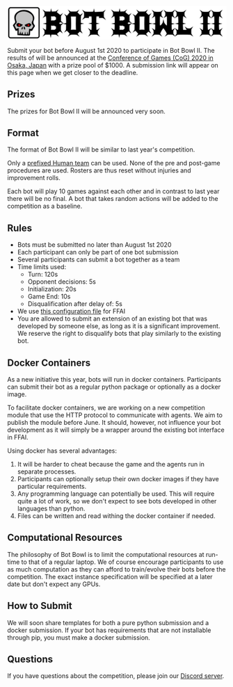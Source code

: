 ![Bot Bowl II](img/botbowl-ii.png?raw=true "Bot Bowl II")

Submit your bot before August 1st 2020 to participate in Bot Bowl II.
The results of  will be announced at the [Conference of Games (CoG) 2020 in Osaka, Japan](http://ieee-cog.org/2020/) with a prize pool of $1000.
A submission link will appear on this page when we get closer to the deadline.

## Prizes

The prizes for Bot Bowl II will be announced very soon.

## Format
The format of Bot Bowl II will be similar to last year's competition.

Only a [prefixed Human team](https://github.com/njustesen/ffai/blob/master/ffai/data/teams/11/human.json) can be used. 
None of the pre and post-game procedures are used. Rosters are thus reset without injuries and improvement rolls.

Each bot will play 10 games against each other and in contrast to last year there will be no final. A bot 
that takes random actions will be added to the competition as a baseline.

## Rules
- Bots must be submitted no later than August 1st 2020
- Each participant can only be part of one bot submission
- Several participants can submit a bot together as a team
- Time limits used:
    - Turn: 120s
    - Opponent decisions: 5s
    - Initialization: 20s
    - Game End: 10s
    - Disqualification after delay of: 5s
- We use [this configuration file](https://github.com/njustesen/ffai/blob/master/ffai/data/config/bot-bowl-ii.json) for FFAI
- You are allowed to submit an extension of an existing bot that was developed by someone else, as long as it is a significant improvement. We reserve the right to disqualify 
bots that play similarly to the existing bot.

## Docker Containers
As a new initiative this year, bots will run in docker containers. Participants can submit their bot as a regular python 
package or optionally as a docker image. 

To facilitate docker containers, we are working on a new competition module that use the HTTP protocol to communicate with agents.
We aim to publish the module before June. It should, however, not influence your bot development as it will simply be a wrapper around the existing 
bot interface in FFAI.

Using docker has several advantages: 

1. It will be harder to cheat because the game and the agents run in separate processes. 
2. Participants can optionally setup their own docker images if they have particular requirements.
3. Any programming language can potentially be used. This will require quite a lot of work, so we don't expect to see bots developed in other languages than python.
4. Files can be written and read withing the docker container if needed. 

## Computational Resources
The philosophy of Bot Bowl is to limit the computational resources at run-time to that of a regular laptop. We of course encourage participants 
to use as much computation as they can afford to train/evolve their bots before the competition. 
The exact instance specification will be specified at a later date but don't expect any GPUs. 

## How to Submit
We will soon share templates for both a pure python submission and a docker submission. If your bot has requirements that are not 
installable through pip, you must make a docker submission.

## Questions
If you have questions about the competition, please join our [Discord server](https://discord.gg/MTXMuae).
